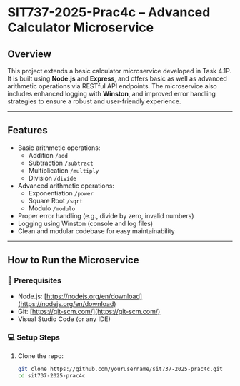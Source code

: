 # SIT737-2025-Prac4c – Advanced Calculator Microservice

## Overview

This project extends a basic calculator microservice developed in Task 4.1P. It is built using **Node.js** and **Express**, and offers basic as well as advanced arithmetic operations via RESTful API endpoints. The microservice also includes enhanced logging with **Winston**, and improved error handling strategies to ensure a robust and user-friendly experience.

---

## Features

- Basic arithmetic operations:
  - Addition `/add`
  - Subtraction `/subtract`
  - Multiplication `/multiply`
  - Division `/divide`
- Advanced arithmetic operations:
  - Exponentiation `/power`
  - Square Root `/sqrt`
  - Modulo `/modulo`
- Proper error handling (e.g., divide by zero, invalid numbers)
- Logging using Winston (console and log files)
- Clean and modular codebase for easy maintainability

---

## How to Run the Microservice

### 🔧 Prerequisites

- Node.js: [https://nodejs.org/en/download](https://nodejs.org/en/download)
- Git: [https://git-scm.com/](https://git-scm.com/)
- Visual Studio Code (or any IDE)

### 💻 Setup Steps

1. Clone the repo:
   ```bash
   git clone https://github.com/yourusername/sit737-2025-prac4c.git
   cd sit737-2025-prac4c
